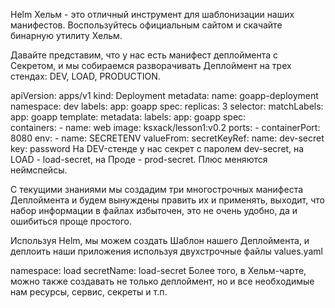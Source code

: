 Helm
Хельм - это отличный инструмент для шаблонизации наших манифестов. Воспользуйтесь официальным сайтом и скачайте бинарную утилиту Хельм.

Давайте представим, что у нас есть манифест деплоймента с Секретом, и мы собираемся разворачивать Деплоймент на трех стендах: DEV, LOAD, PRODUCTION. 

apiVersion: apps/v1
kind: Deployment
metadata:
  name: goapp-deployment
  namespace: dev
  labels:
    app: goapp
spec:
  replicas: 3
  selector:
    matchLabels:
      app: goapp
  template:
    metadata:
      labels:
        app: goapp
    spec:        
      containers:
      - name: web
        image: ksxack/lesson1:v0.2
        ports:
        - containerPort: 8080
        env:
          - name: SECRETENV
            valueFrom:
            secretKeyRef:
              name: dev-secret
              key: password
На DEV-стенде у нас секрет с паролем dev-secret, на LOAD - load-secret, на Проде - prod-secret. Плюс меняются неймспейсы.

С текущими знаниями мы создадим три многострочных манифеста Деплоймента и будем вынуждены править их и применять, выходит, что набор информации в файлах избыточен, это не очень удобно, да и ошибиться проще простого.

Используя Helm, мы можем создать Шаблон нашего Деплоймента, и деплоить наши приложения используя двухстрочные файлы values.yaml

namespace: load
secretName: load-secret
Более того, в Хельм-чарте, можно также создавать не только деплоймент, но и все необходимые нам ресурсы, сервис, секреты и т.п.
